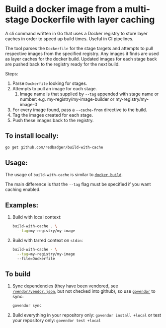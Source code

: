 # Build a docker image from a multi-stage Dockerfile with layer caching

A cli command written in Go that uses a Docker registry to store layer caches in order to speed up build times. Useful in CI pipelines.

The tool parses the `Dockerfile` for the stage targets and attempts to pull respective images from the specified registry. Any images it finds are used as layer caches for the docker build. Updated images for each stage back are pushed back to the registry ready for the next build.

Steps:

1.  Parse `Dockerfile` looking for stages.
1.  Attempts to pull an image for each stage.
    1.  Image name is that supplied by `--tag` appended with stage name or number: e.g. my-registry/my-image-builder or my-registry/my-image-0
1.  For every image found, pass a `--cache-from` directive to the build.
1.  Tag the images created for each stage.
1.  Push these images back to the registry.

## To install locally:

```bash
go get github.com/redbadger/build-with-cache
```

## Usage:

The usage of `build-with-cache` is similar to [`docker build`](https://docs.docker.com/engine/reference/commandline/build/).

The main difference is that the `--tag` flag must be specified if you want caching enabled.

## Examples:

1.  Build with local context:

    ```bash
    build-with-cache . \
      --tag=my-registry/my-image
    ```

1.  Build with tarred context on `stdin`:

    ```bash
    build-with-cache - \
      --tag=my-registry/my-image
      --file=Dockerfile
    ```

## To build

1.  Sync dependencies (they have been vendored, see [`/vendor/vendor.json`](vendor/vendor.json), but not checked into github), so use [`govendor`](https://github.com/kardianos/govendor) to sync:

    ```bash
    govendor sync
    ```

1.  Build everything in your repository only: `govendor install +local` or test your repository only: `govendor test +local`
